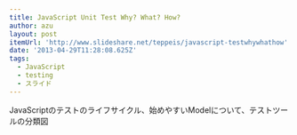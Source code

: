 ```yaml
---
title: JavaScript Unit Test Why? What? How?
author: azu
layout: post
itemUrl: 'http://www.slideshare.net/teppeis/javascript-testwhywhathow'
date: '2013-04-29T11:28:08.625Z'
tags:
  - JavaScript
  - testing
  - スライド
---
```

JavaScriptのテストのライフサイクル、始めやすいModelについて、テストツールの分類図
